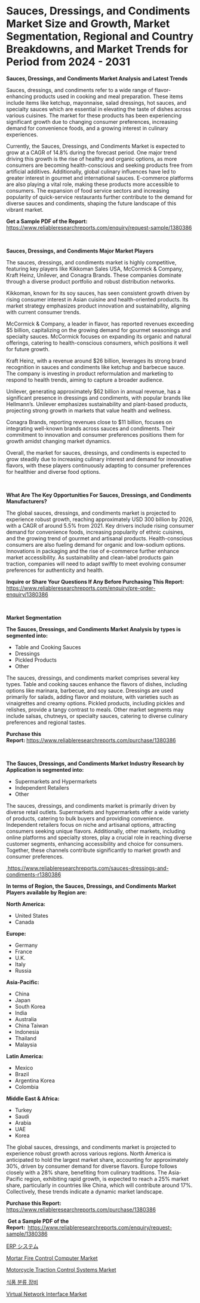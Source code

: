 <p><h1>Sauces, Dressings, and Condiments Market Size and Growth, Market Segmentation, Regional and Country Breakdowns, and Market Trends for Period from 2024 -  2031</h1></p><p><strong>Sauces, Dressings, and Condiments Market Analysis and Latest Trends</strong></p>
<p><p>Sauces, dressings, and condiments refer to a wide range of flavor-enhancing products used in cooking and meal preparation. These items include items like ketchup, mayonnaise, salad dressings, hot sauces, and specialty sauces which are essential in elevating the taste of dishes across various cuisines. The market for these products has been experiencing significant growth due to changing consumer preferences, increasing demand for convenience foods, and a growing interest in culinary experiences.</p><p>Currently, the Sauces, Dressings, and Condiments Market is expected to grow at a CAGR of 14.8% during the forecast period. One major trend driving this growth is the rise of healthy and organic options, as more consumers are becoming health-conscious and seeking products free from artificial additives. Additionally, global culinary influences have led to greater interest in gourmet and international sauces. E-commerce platforms are also playing a vital role, making these products more accessible to consumers. The expansion of food service sectors and increasing popularity of quick-service restaurants further contribute to the demand for diverse sauces and condiments, shaping the future landscape of this vibrant market.</p></p>
<p><strong>Get a Sample PDF of the Report:&nbsp;</strong> <a href="https://www.reliableresearchreports.com/enquiry/request-sample/1380386">https://www.reliableresearchreports.com/enquiry/request-sample/1380386</a></p>
<p>&nbsp;</p>
<p><strong>Sauces, Dressings, and Condiments Major Market Players</strong></p>
<p><p>The sauces, dressings, and condiments market is highly competitive, featuring key players like Kikkoman Sales USA, McCormick & Company, Kraft Heinz, Unilever, and Conagra Brands. These companies dominate through a diverse product portfolio and robust distribution networks.</p><p>Kikkoman, known for its soy sauces, has seen consistent growth driven by rising consumer interest in Asian cuisine and health-oriented products. Its market strategy emphasizes product innovation and sustainability, aligning with current consumer trends.</p><p>McCormick & Company, a leader in flavor, has reported revenues exceeding $5 billion, capitalizing on the growing demand for gourmet seasonings and specialty sauces. McCormick focuses on expanding its organic and natural offerings, catering to health-conscious consumers, which positions it well for future growth.</p><p>Kraft Heinz, with a revenue around $26 billion, leverages its strong brand recognition in sauces and condiments like ketchup and barbecue sauce. The company is investing in product reformulation and marketing to respond to health trends, aiming to capture a broader audience.</p><p>Unilever, generating approximately $62 billion in annual revenue, has a significant presence in dressings and condiments, with popular brands like Hellmann’s. Unilever emphasizes sustainability and plant-based products, projecting strong growth in markets that value health and wellness.</p><p>Conagra Brands, reporting revenues close to $11 billion, focuses on integrating well-known brands across sauces and condiments. Their commitment to innovation and consumer preferences positions them for growth amidst changing market dynamics.</p><p>Overall, the market for sauces, dressings, and condiments is expected to grow steadily due to increasing culinary interest and demand for innovative flavors, with these players continuously adapting to consumer preferences for healthier and diverse food options.</p></p>
<p>&nbsp;</p>
<p><strong>What Are The Key Opportunities For Sauces, Dressings, and Condiments Manufacturers?</strong></p>
<p><p>The global sauces, dressings, and condiments market is projected to experience robust growth, reaching approximately USD 300 billion by 2026, with a CAGR of around 5.5% from 2021. Key drivers include rising consumer demand for convenience foods, increasing popularity of ethnic cuisines, and the growing trend of gourmet and artisanal products. Health-conscious consumers are also fueling demand for organic and low-sodium options. Innovations in packaging and the rise of e-commerce further enhance market accessibility. As sustainability and clean-label products gain traction, companies will need to adapt swiftly to meet evolving consumer preferences for authenticity and health.</p></p>
<p><strong>Inquire or Share Your Questions If Any Before Purchasing This Report:</strong> <a href="https://www.reliableresearchreports.com/enquiry/pre-order-enquiry/1380386">https://www.reliableresearchreports.com/enquiry/pre-order-enquiry/1380386</a></p>
<p>&nbsp;</p>
<p><strong>Market Segmentation</strong></p>
<p><strong>The Sauces, Dressings, and Condiments Market Analysis by types is segmented into:</strong></p>
<p><ul><li>Table and Cooking Sauces</li><li>Dressings</li><li>Pickled Products</li><li>Other</li></ul></p>
<p><p>The sauces, dressings, and condiments market comprises several key types. Table and cooking sauces enhance the flavors of dishes, including options like marinara, barbecue, and soy sauce. Dressings are used primarily for salads, adding flavor and moisture, with varieties such as vinaigrettes and creamy options. Pickled products, including pickles and relishes, provide a tangy contrast to meals. Other market segments may include salsas, chutneys, or specialty sauces, catering to diverse culinary preferences and regional tastes.</p></p>
<p><strong>Purchase this Report:&nbsp;</strong><a href="https://www.reliableresearchreports.com/purchase/1380386">https://www.reliableresearchreports.com/purchase/1380386</a></p>
<p>&nbsp;</p>
<p><strong>The Sauces, Dressings, and Condiments Market Industry Research by Application is segmented into:</strong></p>
<p><ul><li>Supermarkets and Hypermarkets</li><li>Independent Retailers</li><li>Other</li></ul></p>
<p><p>The sauces, dressings, and condiments market is primarily driven by diverse retail outlets. Supermarkets and hypermarkets offer a wide variety of products, catering to bulk buyers and providing convenience. Independent retailers focus on niche and artisanal options, attracting consumers seeking unique flavors. Additionally, other markets, including online platforms and specialty stores, play a crucial role in reaching diverse customer segments, enhancing accessibility and choice for consumers. Together, these channels contribute significantly to market growth and consumer preferences.</p></p>
<p><a href="https://www.reliableresearchreports.com/sauces-dressings-and-condiments-r1380386">&nbsp;https://www.reliableresearchreports.com/sauces-dressings-and-condiments-r1380386</a></p>
<p><strong>In terms of Region, the Sauces, Dressings, and Condiments Market Players available by Region are:</strong></p>
<p>
    <p> <strong> North America: </strong>
        <ul>
            <li>United States</li>
            <li>Canada</li>
        </ul>
        </p> 
    <p> <strong> Europe: </strong>
        <ul>
            <li>Germany</li>
            <li>France</li>
            <li>U.K.</li>
            <li>Italy</li>
            <li>Russia</li>
        </ul>
        </p> 
    <p> <strong> Asia-Pacific: </strong>
        <ul>
            <li>China</li>
            <li>Japan</li>
            <li>South Korea</li>
            <li>India</li>
            <li>Australia</li>
            <li>China Taiwan</li>
            <li>Indonesia</li>
            <li>Thailand</li>
            <li>Malaysia</li>
        </ul>
        </p> 
    <p> <strong> Latin America: </strong>
        <ul>
            <li>Mexico</li>
            <li>Brazil</li>
            <li>Argentina Korea</li>
            <li>Colombia</li>
        </ul>
        </p> 
    <p> <strong> Middle East & Africa: </strong>
        <ul>
            <li>Turkey</li>
            <li>Saudi</li>
            <li>Arabia</li>
            <li>UAE</li>
            <li>Korea</li>
        </ul>
    </p>
    </p>
<p><p>The global sauces, dressings, and condiments market is projected to experience robust growth across various regions. North America is anticipated to hold the largest market share, accounting for approximately 30%, driven by consumer demand for diverse flavors. Europe follows closely with a 28% share, benefiting from culinary traditions. The Asia-Pacific region, exhibiting rapid growth, is expected to reach a 25% market share, particularly in countries like China, which will contribute around 17%. Collectively, these trends indicate a dynamic market landscape.</p></p>
<p><strong>Purchase this Report: </strong><a href="https://www.reliableresearchreports.com/purchase/1380386">https://www.reliableresearchreports.com/purchase/1380386</a></p>
<p>&nbsp;<strong>Get a Sample PDF of the Report:&nbsp;&nbsp;</strong><a href="https://www.reliableresearchreports.com/enquiry/request-sample/1380386">https://www.reliableresearchreports.com/enquiry/request-sample/1380386</a></p>
<p><strong></strong></p>
<p><p><a href="https://medium.com/@albanodra2000/erp-systems-market-%E3%81%AE%E3%82%B0%E3%83%AD%E3%83%BC%E3%83%90%E3%83%AB%E5%B8%82%E5%A0%B4%E6%A6%82%E8%A6%81%E3%81%AF-%E4%B8%96%E7%95%8C%E3%81%8A%E3%82%88%E3%81%B3%E4%B8%BB%E8%A6%81%E5%B8%82%E5%A0%B4%E3%81%AB%E3%81%8A%E3%81%91%E3%82%8B%E6%A5%AD%E7%95%8C%E3%81%AB%E5%BD%B1%E9%9F%BF%E3%82%92%E4%B8%8E%E3%81%88%E3%82%8B%E4%B8%BB%E8%A6%81%E3%81%AA%E3%83%88%E3%83%AC%E3%83%B3%E3%83%89%E3%81%AB%E3%81%A4%E3%81%84%E3%81%A6-%E7%8B%AC%E8%87%AA%E3%81%AE%E8%A6%96%E7%82%B9%E3%82%92%E6%8F%90%E4%BE%9B%E3%81%97%E3%81%BE%E3%81%99-591e390a0a98">ERP システム</a></p><p><a href="https://github.com/LilianFaulkner65/Market-Research-Report-List-1/blob/main/mortar-fire-control-computer-market.md">Mortar Fire Control Computer Market</a></p><p><a href="https://github.com/RuthLucas64/Market-Research-Report-List-1/blob/main/motorcycle-traction-control-systems-market.md">Motorcycle Traction Control Systems Market</a></p><p><a href="https://medium.com/@wallacbahrtyinger567686/food-sorting-equipment-market-%EC%9D%98-%EA%B8%80%EB%A1%9C%EB%B2%8C-%EC%8B%9C%EC%9E%A5-%EA%B0%9C%EC%9A%94%EB%8A%94-%EC%A0%84-%EC%84%B8%EA%B3%84-%EB%B0%8F-%EC%A3%BC%EC%9A%94-%EC%8B%9C%EC%9E%A5%EC%9D%98-%EC%82%B0%EC%97%85%EC%97%90-%EC%98%81%ED%96%A5%EC%9D%84-%EB%AF%B8%EC%B9%98%EB%8A%94-%EC%A3%BC%EC%9A%94-%ED%8A%B8%EB%A0%8C%EB%93%9C%EC%97%90-%EB%8C%80%ED%95%9C-%EB%8F%85%ED%8A%B9%ED%95%9C-%EA%B4%80%EC%A0%90%EC%9D%84-%EC%A0%9C%EA%B3%B5%ED%95%A9%EB%8B%88%EB%8B%A4-138fd438c027">식품 분류 장비</a></p><p><a href="https://www.linkedin.com/pulse/virtual-network-interface-market-research-report-exploring-ortwf?trackingId=%2FgPRmxxDSpKciV%2B2u7yGaQ%3D%3D">Virtual Network Interface Market</a></p></p>